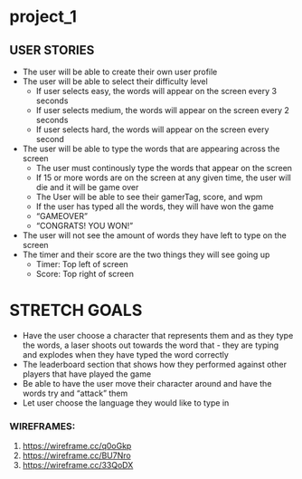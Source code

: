 # project_1

## USER STORIES
- The user will be able to create their own user profile
- The user will be able to select their difficulty level
  - If user selects easy, the words will appear on the screen every 3 seconds
  - If user selects medium, the words will appear on the screen every 2 seconds
  - If user selects hard, the words will appear on the screen every second
- The user will be able to type the words that are appearing across the screen
  - The user must continously type the words that appear on the screen
  - If 15 or more words are on the screen at any given time, the user will die and it will be game over
  - The User will be able to see their gamerTag, score, and wpm 
  - If the user has typed all the words, they will have won the game
  - “GAMEOVER”
  - “CONGRATS! YOU WON!”
- The user will not see the amount of words they have left to type on the screen 
- The timer and their score are the two things they will see going up
  - Timer: Top left of screen
  - Score: Top right of screen

# STRETCH GOALS
- Have the user choose a character that represents them and as they type the words, a laser shoots out towards the word that -   they are typing and explodes when they have typed the word correctly
- The leaderboard section that shows how they performed against other players that have played the game
- Be able to have the user move their character around and have the words try and “attack” them 
- Let user choose the language they would like to type in 

### WIREFRAMES:
1. https://wireframe.cc/q0oGkp
2. https://wireframe.cc/BU7Nro
3. https://wireframe.cc/33QoDX

